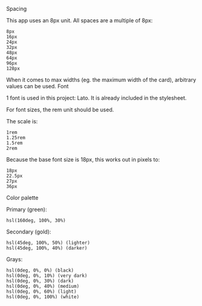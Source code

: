 Spacing

This app uses an 8px unit. All spaces are a multiple of 8px:

    8px
    16px
    24px
    32px
    48px
    64px
    96px
    128px

When it comes to max widths (eg. the maximum width of the card), arbitrary values can be used.
Font

1 font is used in this project: Lato. It is already included in the stylesheet.

For font sizes, the rem unit should be used.

The scale is:

    1rem
    1.25rem
    1.5rem
    2rem

Because the base font size is 18px, this works out in pixels to:

    18px
    22.5px
    27px
    36px

Color palette

Primary (green):

    hsl(160deg, 100%, 30%)

Secondary (gold):

    hsl(45deg, 100%, 50%) (lighter)
    hsl(45deg, 100%, 40%) (darker)

Grays:

    hsl(0deg, 0%, 0%) (black)
    hsl(0deg, 0%, 10%) (very dark)
    hsl(0deg, 0%, 30%) (dark)
    hsl(0deg, 0%, 40%) (medium)
    hsl(0deg, 0%, 60%) (light)
    hsl(0deg, 0%, 100%) (white)
